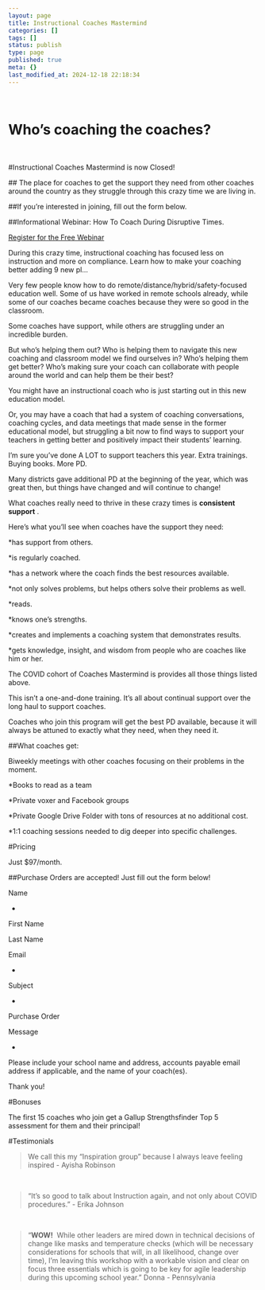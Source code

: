 ```yaml
---
layout: page
title: Instructional Coaches Mastermind
categories: []
tags: []
status: publish
type: page
published: true
meta: {}
last_modified_at: 2024-12-18 22:18:34
---
```


 

# Who’s coaching the coaches?






















  


#Instructional Coaches Mastermind is now Closed!


## The place for coaches to get the support they need from other coaches around the country as they struggle through this crazy time we are living in.




##If you’re interested in joining, fill out the form below.

























##Informational Webinar: How To Coach During Disruptive Times.

























[Register for the Free Webinar](https://jethro.webinarninja.com/live-webinars/528030/register)

During this crazy time, instructional coaching has focused less on instruction and more on compliance. Learn how to make your coaching better adding 9 new pl...    


Very few people know how to do remote/distance/hybrid/safety-focused education well. Some of us have worked in remote schools already, while some of our coaches became coaches because they were so good in the classroom. 

Some coaches have support, while others are struggling under an incredible burden.

But who’s helping them out? Who is helping them to navigate this new coaching and classroom model we find ourselves in? Who’s helping them get better? Who’s making sure your coach can collaborate with people around the world and can help them be their best? 

You might have an instructional coach who is just starting out in this new education model. 

Or, you may have a coach that had a system of coaching conversations, coaching cycles, and data meetings that made sense in the former educational model, but struggling a bit now to find ways to support your teachers in getting better and positively impact their students’ learning.

I’m sure you’ve done A LOT to support teachers this year. Extra trainings. Buying books. More PD. 

Many districts gave additional PD at the 
beginning of the year, which was great then, but things have changed and will continue to change! 

What coaches really need to thrive in these crazy times is 
**consistent support**
.

Here’s what you’ll see when coaches have the support they need: 

*has support from others.


*is regularly coached.


*has a network where the coach finds the best resources available.


*not only solves problems, but helps others solve their problems as well.


*reads.


*knows one’s strengths.


*creates and implements a coaching system that demonstrates results.


*gets knowledge, insight, and wisdom from people who are coaches like him or her.

The COVID cohort of Coaches Mastermind is provides all those things listed above. 

This isn’t a one-and-done training. It’s all about continual support over the long haul to support coaches. 

Coaches who join this program will get the best PD available, because it will always be attuned to exactly what they need, when they need it. 

##What coaches get: 


Biweekly meetings with other coaches focusing on their problems in the moment. 

*Books to read as a team


*Private voxer and Facebook groups


*Private Google Drive Folder with tons of resources at no additional cost. 


*1:1 coaching sessions needed to dig deeper into specific challenges. 

#Pricing


Just $97/month.

##Purchase Orders are accepted! Just fill out the form below!
























  

  





























Name
              
                
*
          
                
                
First Name
                
Last Name
            

            

            

            

            

            

        

          

          

            

            

            

            

            
              
Email
              
                
*
            

            

            

            

            

            

            

            

            

            

            

            

            

            

            

        

          

          

            

            

            
              
Subject
              
                
*
          
                
Purchase Order
            

            

            

            

            

            

            

            

            

            

            

            

            

            

            

            

            

        

          

          

            

            

            

            
              
Message
              
                
*
          
                
Please include your school name and address, accounts payable email address if applicable, and the name of your coach(es).

      

      

      
      

      

      
      
Thank you!



#Bonuses


The first 15 coaches who join get a Gallup Strengthsfinder Top 5 assessment for them and their principal!



#Testimonials

























>We call this my “Inspiration group” because I always leave feeling inspired - Ayisha Robinson






















 


>“It’s so good to talk about Instruction again, and not only about COVID procedures.” - Erika Johnson






















 


>“**WOW!**
 While other leaders are mired down in technical decisions of change like masks and temperature checks (which will be necessary considerations for schools that will, in all likelihood, change over time), I’m leaving this workshop with a workable vision and clear on focus three essentials which is going to be key for agile leadership during this upcoming school year.” Donna - Pennsylvania






















 
